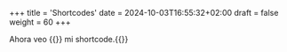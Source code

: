 +++
title = 'Shortcodes'
date = 2024-10-03T16:55:32+02:00
draft = false
weight = 60
+++

Ahora veo {{<color color="green">}} mi shortcode.{{</color>}} 
